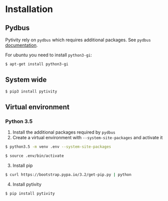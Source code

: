 # Installation

## Pydbus

Pytivity rely on `pydbus` which requires additional packages. 
See `pydbus` [documentation](https://github.com/LEW21/pydbus).

For ubuntu you need to install `python3-gi`: 
```bash
$ apt-get install python3-gi
```

## System wide

```bash
$ pip3 install pytivity
```

## Virtual environment

### Python 3.5

1. Install the additional packages required by `pydbus`
2. Create a virtual environment with `--system-site-packages` and activate it

```bash
$ python3.5 -m venv .env --system-site-packages
```

```bash
$ source .env/bin/activate
```

3. Install pip

```bash
$ curl https://bootstrap.pypa.io/3.2/get-pip.py | python
```
4. Install pytivity

```bash
$ pip install pytivity
```